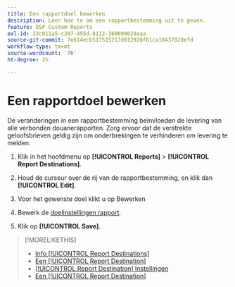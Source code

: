 ```yaml
---
title: Een rapportdoel bewerken
description: Leer hoe te om een rapportbestemming uit te geven.
feature: DSP Custom Reports
exl-id: 33c011a5-c207-455d-8112-360098024eaa
source-git-commit: 7e614ecb517515217d812926f61ca10437820efd
workflow-type: tm+mt
source-wordcount: '76'
ht-degree: 1%

---
```


# Een rapportdoel bewerken

De veranderingen in een rapportbestemming beïnvloeden de levering van alle verbonden douanerapporten. Zorg ervoor dat de verstrekte geloofsbrieven geldig zijn om onderbrekingen te verhinderen om levering te melden.

1. Klik in het hoofdmenu op **[!UICONTROL Reports]** > **[!UICONTROL Report Destinations]**.

1. Houd de curseur over de rij van de rapportbestemming, en klik dan **[!UICONTROL Edit]**.

1. Voor het gewenste doel klikt u op Bewerken

1. Bewerk de [doelinstellingen rapport](/help/dsp/reports/report-destinations/report-destination-settings.md).

1. Klik op **[!UICONTROL Save]**.

>[!MORELIKETHIS]
>
>* [Info [!UICONTROL Report Destinations]](/help/dsp/reports/report-destinations/report-destination-about.md)
>* [Een [!UICONTROL Report Destination]](/help/dsp/reports/report-destinations/report-destination-create.md)
>* [[!UICONTROL Report Destination] Instellingen](/help/dsp/reports/report-destinations/report-destination-settings.md)
>* [Een [!UICONTROL Report Destination]](/help/dsp/reports/report-destinations/report-destination-delete.md)

